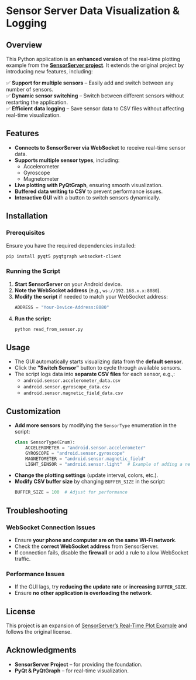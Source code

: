 # Sensor Server Data Visualization & Logging

## Overview
This Python application is an **enhanced version** of the real-time plotting example from the **[SensorServer project](https://github.com/umer0586/SensorServer/wiki/Real-Time-Plot-Example-(-Python))**. It extends the original project by introducing new features, including:

✅ **Support for multiple sensors** – Easily add and switch between any number of sensors.  
✅ **Dynamic sensor switching** – Switch between different sensors without restarting the application.  
✅ **Efficient data logging** – Save sensor data to CSV files without affecting real-time visualization.  

## Features
- **Connects to SensorServer via WebSocket** to receive real-time sensor data.
- **Supports multiple sensor types**, including:
  - Accelerometer
  - Gyroscope
  - Magnetometer
- **Live plotting with PyQtGraph**, ensuring smooth visualization.
- **Buffered data writing to CSV** to prevent performance issues.
- **Interactive GUI** with a button to switch sensors dynamically.

## Installation
### Prerequisites
Ensure you have the required dependencies installed:
```bash
pip install pyqt5 pyqtgraph websocket-client
```

### Running the Script
1. **Start SensorServer** on your Android device.
2. **Note the WebSocket address** (e.g., `ws://192.168.x.x:8080`).
3. **Modify the script** if needed to match your WebSocket address:
   ```python
   ADDRESS = "Your-Device-Address:8080"
   ```
4. **Run the script:**
   ```bash
   python read_from_sensor.py
   ```

## Usage
- The GUI automatically starts visualizing data from the **default sensor**.
- Click the **"Switch Sensor"** button to cycle through available sensors.
- The script logs data into **separate CSV files** for each sensor, e.g.,:
  - `android.sensor.accelerometer_data.csv`
  - `android.sensor.gyroscope_data.csv`
  - `android.sensor.magnetic_field_data.csv`

## Customization
- **Add more sensors** by modifying the `SensorType` enumeration in the script:
  ```python
  class SensorType(Enum):
      ACCELEROMETER = "android.sensor.accelerometer"
      GYROSCOPE = "android.sensor.gyroscope"
      MAGNETOMETER = "android.sensor.magnetic_field"
      LIGHT_SENSOR = "android.sensor.light"  # Example of adding a new sensor
  ```
- **Change the plotting settings** (update interval, colors, etc.).
- **Modify CSV buffer size** by changing `BUFFER_SIZE` in the script:
  ```python
  BUFFER_SIZE = 100  # Adjust for performance
  ```

## Troubleshooting
### WebSocket Connection Issues
- Ensure **your phone and computer are on the same Wi-Fi network**.
- Check the **correct WebSocket address** from SensorServer.
- If connection fails, disable the **firewall** or add a rule to allow WebSocket traffic.

### Performance Issues
- If the GUI lags, try **reducing the update rate** or **increasing `BUFFER_SIZE`**.
- Ensure **no other application is overloading the network**.

## License
This project is an expansion of [SensorServer’s Real-Time Plot Example](https://github.com/umer0586/SensorServer/wiki/Real-Time-Plot-Example-(-Python)) and follows the original license.

## Acknowledgments
- **SensorServer Project** – for providing the foundation.
- **PyQt & PyQtGraph** – for real-time visualization.


